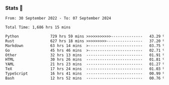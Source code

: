 ### Stats 👋
<!--START_SECTION:waka-->

```txt
From: 30 September 2022 - To: 07 September 2024

Total Time: 1,686 hrs 15 mins

Python              729 hrs 59 mins >>>>>>>>>>>--------------   43.29 %
Rust                627 hrs 18 mins >>>>>>>>>----------------   37.20 %
Markdown            63 hrs 14 mins  >------------------------   03.75 %
Go                  45 hrs 46 mins  >------------------------   02.71 %
Other               32 hrs 13 mins  -------------------------   01.91 %
HTML                30 hrs 26 mins  -------------------------   01.81 %
YAML                21 hrs 23 mins  -------------------------   01.27 %
TeX                 17 hrs 24 mins  -------------------------   01.03 %
TypeScript          16 hrs 41 mins  -------------------------   00.99 %
Bash                12 hrs 52 mins  -------------------------   00.76 %
```

<!--END_SECTION:waka-->

<!--
**buhaytza2005/buhaytza2005** is a ✨ _special_ ✨ repository because its `README.md` (this file) appears on your GitHub profile.

Here are some ideas to get you started:

- 🔭 I’m currently working on ...
- 🌱 I’m currently learning ...
- 👯 I’m looking to collaborate on ...
- 🤔 I’m looking for help with ...
- 💬 Ask me about ...
- 📫 How to reach me: ...
- 😄 Pronouns: ...
- ⚡ Fun fact: ...
-->


